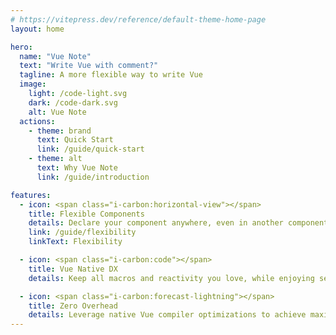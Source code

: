 ```yaml
---
# https://vitepress.dev/reference/default-theme-home-page
layout: home

hero:
  name: "Vue Note"
  text: "Write Vue with comment?"
  tagline: A more flexible way to write Vue
  image:
    light: /code-light.svg
    dark: /code-dark.svg
    alt: Vue Note
  actions:
    - theme: brand
      text: Quick Start
      link: /guide/quick-start
    - theme: alt
      text: Why Vue Note
      link: /guide/introduction

features:
  - icon: <span class="i-carbon:horizontal-view"></span>
    title: Flexible Components
    details: Declare your component anywhere, even in another component
    link: /guide/flexibility
    linkText: Flexibility

  - icon: <span class="i-carbon:code"></span>
    title: Vue Native DX
    details: Keep all macros and reactivity you love, while enjoying seamless integration with the Vue ecosystem

  - icon: <span class="i-carbon:forecast-lightning"></span>
    title: Zero Overhead
    details: Leverage native Vue compiler optimizations to achieve maximum performance without any runtime cost.
---
```

